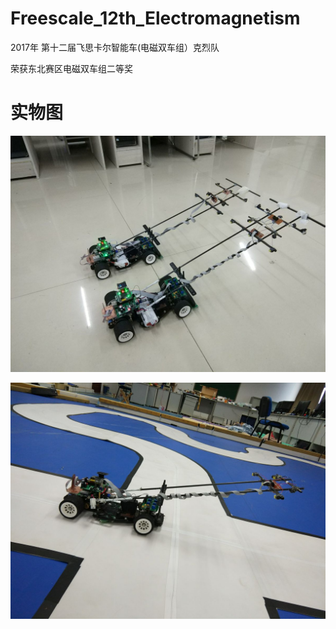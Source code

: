 # Freescale_12th_Electromagnetism

2017年 第十二届飞思卡尔智能车(电磁双车组）克烈队

荣获东北赛区电磁双车组二等奖

# 实物图

![](./IMG_20170712_003019_mini.jpg)

![](./IMG_20170713_185219_mini.jpg)

